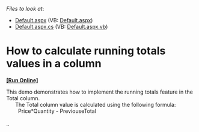 <!-- default file list -->
*Files to look at*:

* [Default.aspx](./CS/Default.aspx) (VB: [Default.aspx](./VB/Default.aspx))
* [Default.aspx.cs](./CS/Default.aspx.cs) (VB: [Default.aspx.vb](./VB/Default.aspx.vb))
<!-- default file list end -->
# How to calculate running totals values in a column
<!-- run online -->
**[[Run Online]](https://codecentral.devexpress.com/e66/)**
<!-- run online end -->


<p>This demo demonstrates how to implement the running totals feature in the Total column.<br />
      The Total column value is calculated using the following formula:<br />
        Price*Quantity - PreviouseTotal<br />
        <br />
..</p>

<br/>


